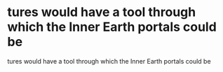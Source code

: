 # tures would have a tool through which the Inner Earth portals could be

tures would have a tool through which the Inner Earth portals could be